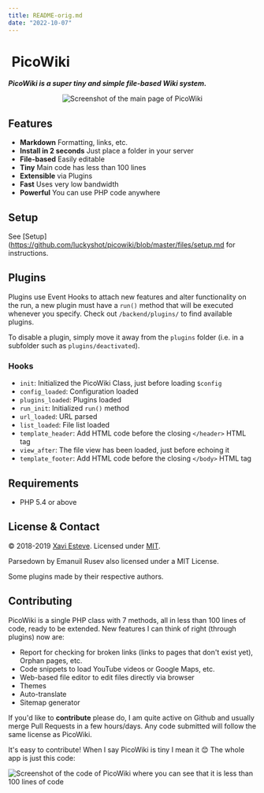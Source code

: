 ```yaml
---
title: README-orig.md
date: "2022-10-07"
---
```

# <img src="$config.app_url$/static/picowiki-favicon.png" alt=""> PicoWiki

**_PicoWiki is a super tiny and simple file-based Wiki system._**

<p style="text-align: center"><img src="https://github.com/luckyshot/picowiki/raw/master/static/screenshot.jpg" alt="Screenshot of the main page of PicoWiki"></p>


## Features

- **Markdown** Formatting, links, etc.
- **Install in 2 seconds** Just place a folder in your server
- **File-based** Easily editable
- **Tiny** Main code has less than 100 lines
- **Extensible** via Plugins
- **Fast** Uses very low bandwidth
- **Powerful** You can use PHP code anywhere


## Setup

See [Setup](https://github.com/luckyshot/picowiki/blob/master/files/setup.md for instructions.

## Plugins

Plugins use Event Hooks to attach new features and alter functionality on the run, a new plugin must have a `run()` method that will be executed whenever you specify. Check out `/backend/plugins/` to find available plugins.

To disable a plugin, simply move it away from the `plugins` folder (i.e. in a subfolder such as `plugins/deactivated`).


### Hooks

- `init`: Initialized the PicoWiki Class, just before loading `$config`
- `config_loaded`: Configuration loaded
- `plugins_loaded`: Plugins loaded
- `run_init`: Initialized `run()` method
- `url_loaded`: URL parsed
- `list_loaded`: File list loaded
- `template_header`: Add HTML code before the closing `</header>` HTML tag
- `view_after`: The file view has been loaded, just before echoing it
- `template_footer`: Add HTML code before the closing `</body>` HTML tag


## Requirements

- PHP 5.4 or above


## License & Contact

&copy; 2018-2019 [Xavi Esteve](https://xaviesteve.com/). Licensed under [MIT](https://opensource.org/licenses/MIT).

Parsedown by Emanuil Rusev also licensed under a MIT License.

Some plugins made by their respective authors.


## Contributing

PicoWiki is a single PHP class with 7 methods, all in less than 100 lines of code, ready to be extended. New features I can think of right (through plugins) now are:

- Report for checking for broken links (links to pages that don't exist yet), Orphan pages, etc.
- Code snippets to load YouTube videos or Google Maps, etc.
- Web-based file editor to edit files directly via browser
- Themes
- Auto-translate
- Sitemap generator

If you'd like to **contribute** please do, I am quite active on Github and usually merge Pull Requests in a few hours/days. Any code submitted will follow the same license as PicoWiki.

It's easy to contribute! When I say PicoWiki is tiny I mean it 😊 The whole app is just this code:

<img src="https://github.com/luckyshot/picowiki/raw/master/static/screenshot-code.jpg" alt="Screenshot of the code of PicoWiki where you can see that it is less than 100 lines of code">
